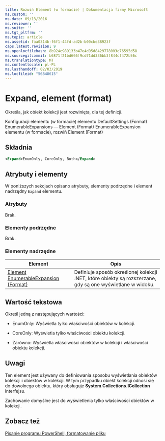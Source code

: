 ```yaml
---
title: Rozwiń Element (w formacie) | Dokumentacja firmy Microsoft
ms.custom: ''
ms.date: 09/13/2016
ms.reviewer: ''
ms.suite: ''
ms.tgt_pltfrm: ''
ms.topic: article
ms.assetid: faa0314b-f6f1-44fd-ad2b-b00cbe38923f
caps.latest.revision: 9
ms.openlocfilehash: 8b924c989133b47e4d95d8429778003c76595d58
ms.sourcegitcommit: b6871f21bd666f9cd71dd336bb3f844cf472b56c
ms.translationtype: MT
ms.contentlocale: pl-PL
ms.lasthandoff: 02/03/2019
ms.locfileid: "56848615"
---
```

# <a name="expand-element-format"></a>Expand, element (format)

Określa, jak obiekt kolekcji jest rozwinięta, dla tej definicji.

Konfiguracji elementu (w formacie) elementu DefaultSettings (Format) EnumerableExpansions — Element (Format) EnumerableExpansion elementu (w formacie), rozwiń Element (Format)

## <a name="syntax"></a>Składnia

```xml
<Expand>EnumOnly, CoreOnly, Both</Expand>
```

## <a name="attributes-and-elements"></a>Atrybuty i elementy

W poniższych sekcjach opisano atrybuty, elementy podrzędne i element nadrzędny `Expand` elementu.

### <a name="attributes"></a>Atrybuty

Brak.

### <a name="child-elements"></a>Elementy podrzędne

Brak.

### <a name="parent-elements"></a>Elementy nadrzędne

|Element|Opis|
|-------------|-----------------|
|[Element EnumerableExpansion (Format)](./enumerableexpansion-element-format.md)|Definiuje sposób określonej kolekcji .NET, które obiekty są rozszerzane, gdy są one wyświetlane w widoku.|

## <a name="text-value"></a>Wartość tekstowa

Określ jedną z następujących wartości:

- EnumOnly: Wyświetla tylko właściwości obiektów w kolekcji.

- CoreOnly: Wyświetla tylko właściwości obiektu kolekcji.

- Zarówno: Wyświetla właściwości obiektów w kolekcji i właściwości obiektu kolekcji.

## <a name="remarks"></a>Uwagi

Ten element jest używany do definiowania sposobu wyświetlania obiektów kolekcji i obiektów w kolekcji. W tym przypadku obiekt kolekcji odnosi się do dowolnego obiektu, który obsługuje **System.Collections.ICollection** interfejsu.

Zachowanie domyślne jest do wyświetlenia tylko właściwości obiektów w kolekcji.

## <a name="see-also"></a>Zobacz też

[Pisanie programu PowerShell, formatowanie pliku](./writing-a-powershell-formatting-file.md)
